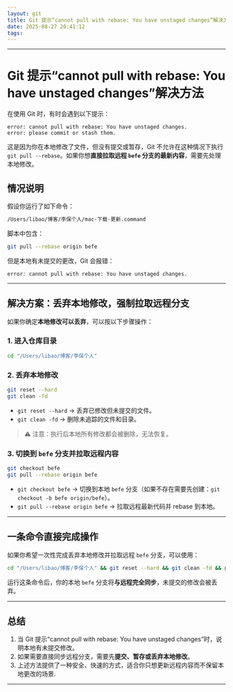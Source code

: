 ```yaml
---
layout: git
title: Git 提示“cannot pull with rebase: You have unstaged changes”解决方法
date: 2025-08-27 20:41:12
tags:
---
```


---

# Git 提示“cannot pull with rebase: You have unstaged changes”解决方法

在使用 Git 时，有时会遇到以下提示：

```
error: cannot pull with rebase: You have unstaged changes.
error: please commit or stash them.
```

这是因为你在本地修改了文件，但没有提交或暂存，Git 不允许在这种情况下执行 `git pull --rebase`。如果你想**直接拉取远程 `befe` 分支的最新内容**，需要先处理本地修改。

## 情况说明

假设你运行了如下命令：

```bash
/Users/libao/博客/李保个人/mac-下载-更新.command
```

脚本中包含：

```bash
git pull --rebase origin befe
```

但是本地有未提交的更改，Git 会报错：

```
error: cannot pull with rebase: You have unstaged changes.
```

---

## 解决方案：丢弃本地修改，强制拉取远程分支

如果你确定**本地修改可以丢弃**，可以按以下步骤操作：

### 1. 进入仓库目录

```bash
cd "/Users/libao/博客/李保个人"
```

### 2. 丢弃本地修改

```bash
git reset --hard
git clean -fd
```

* `git reset --hard` → 丢弃已修改但未提交的文件。
* `git clean -fd` → 删除未追踪的文件和目录。

> ⚠️ 注意：执行后本地所有修改都会被删除，无法恢复。

### 3. 切换到 `befe` 分支并拉取远程内容

```bash
git checkout befe
git pull --rebase origin befe
```

* `git checkout befe` → 切换到本地 `befe` 分支（如果不存在需要先创建：`git checkout -b befe origin/befe`）。
* `git pull --rebase origin befe` → 拉取远程最新代码并 rebase 到本地。

---

## 一条命令直接完成操作

如果你希望一次性完成丢弃本地修改并拉取远程 `befe` 分支，可以使用：

```bash
cd "/Users/libao/博客/李保个人" && git reset --hard && git clean -fd && git checkout befe && git pull --rebase origin befe
```

运行这条命令后，你的本地 `befe` 分支将**与远程完全同步**，未提交的修改会被丢弃。

---

## 总结

1. 当 Git 提示“cannot pull with rebase: You have unstaged changes”时，说明本地有未提交修改。
2. 如果需要直接同步远程分支，需要先**提交、暂存或丢弃本地修改**。
3. 上述方法提供了一种安全、快速的方式，适合你只想更新远程内容而不保留本地更改的场景.

---
